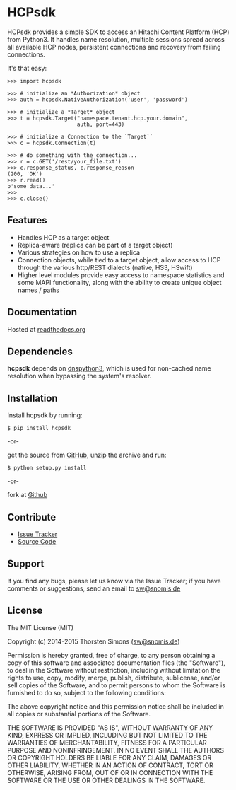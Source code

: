 HCPsdk
======

HCPsdk provides a simple SDK to access an Hitachi Content Platform (HCP)
from Python3. It handles name resolution, multiple sessions spread across all
available HCP nodes, persistent connections and recovery from failing
connections.

It's that easy:

    >>> import hcpsdk

    >>> # initialize an *Authorization* object
    >>> auth = hcpsdk.NativeAuthorization('user', 'password')

    >>> # initialize a *Target* object
    >>> t = hcpsdk.Target("namespace.tenant.hcp.your.domain",
                          auth, port=443)

    >>> # initialize a Connection to the `Target``
    >>> c = hcpsdk.Connection(t)

    >>> # do something with the connection...
    >>> r = c.GET('/rest/your_file.txt')
    >>> c.response_status, c.response_reason
    (200, 'OK')
    >>> r.read()
    b'some data...'
    >>>
    >>> c.close()


Features
--------

- Handles HCP as a target object
- Replica-aware (replica can be part of a target object)
- Various strategies on how to use a replica
- Connection objects, while tied to a target object, allow
  access to HCP through the various http/REST dialects
  (native, HS3, HSwift)
- Higher level modules provide easy access to namespace
  statistics and some MAPI functionality, along with
  the ability to create unique object names / paths

Documentation
-------------

Hosted at [readthedocs.org](http://hcpsdk.readthedocs.org)


Dependencies
------------

**hcpsdk** depends on [dnspython3](http://www.dnspython.org), which is used for
non-cached name resolution when bypassing the system's resolver.

Installation
------------

Install hcpsdk by running:

    $ pip install hcpsdk

-or-

get the source from
  [GitHub](https://github.com/Simont3/hcpsdk/archive/master.zip), unzip the
  archive and run:
    
    $ python setup.py install

-or-

fork at [Github](https://github.com/Simont3/hcpsdk)

Contribute
----------

* [Issue Tracker](https://github.com/simont3/hcpsdk/issues)
* [Source Code](https://github.com/Simont3/hcpsdk)

Support
-------

If you find any bugs, please let us know via the Issue Tracker;
if you have comments or suggestions, send an email to
[sw@snomis.de](mailto:sw@snomis.de)

License
-------

The MIT License (MIT)

Copyright (c) 2014-2015 Thorsten Simons (sw@snomis.de)

Permission is hereby granted, free of charge, to any person obtaining a copy of
this software and associated documentation files (the "Software"), to deal in
the Software without restriction, including without limitation the rights to
use, copy, modify, merge, publish, distribute, sublicense, and/or sell copies of
the Software, and to permit persons to whom the Software is furnished to do so,
subject to the following conditions:

The above copyright notice and this permission notice shall be included in all
copies or substantial portions of the Software.

THE SOFTWARE IS PROVIDED "AS IS", WITHOUT WARRANTY OF ANY KIND, EXPRESS OR
IMPLIED, INCLUDING BUT NOT LIMITED TO THE WARRANTIES OF MERCHANTABILITY, FITNESS
FOR A PARTICULAR PURPOSE AND NONINFRINGEMENT. IN NO EVENT SHALL THE AUTHORS OR
COPYRIGHT HOLDERS BE LIABLE FOR ANY CLAIM, DAMAGES OR OTHER LIABILITY, WHETHER
IN AN ACTION OF CONTRACT, TORT OR OTHERWISE, ARISING FROM, OUT OF OR IN
CONNECTION WITH THE SOFTWARE OR THE USE OR OTHER DEALINGS IN THE SOFTWARE.
